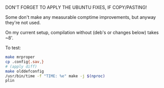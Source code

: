 DON'T FORGET TO APPLY THE UBUNTU FIXES, IF COPY/PASTING!

Some don't make any measurable comptime improvements, but anyway they're not used.

On my current setup, compilation without (deb's or changes below) takes ~8'.

To test:

```sh
make mrproper
cp .config{.sav,}
# (apply diff)
make olddefconfig
/usr/bin/time -f "TIME: %e" make -j $(nproc)
plin
```
